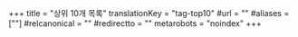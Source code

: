 +++
title = "상위 10개 목록"
translationKey = "tag-top10"
#url = ""
#aliases = [""]
#relcanonical = ""
#redirectto = ""
metarobots = "noindex"
+++
